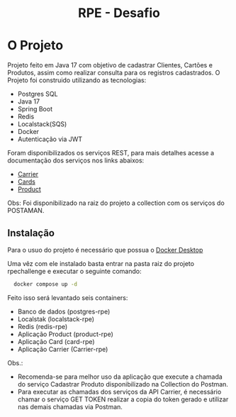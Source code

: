 <h1 align="center"> RPE - Desafio </h1>

# O Projeto

Projeto feito em Java 17 com objetivo de cadastrar Clientes, Cartões e Produtos, assim como realizar consulta para os registros cadastrados.
O Projeto foi construido utilizando as tecnologias:
- Postgres SQL
- Java 17
- Spring Boot
- Redis
- Localstack(SQS)
- Docker
- Autenticação via JWT

Foram disponibilizados os serviços REST, para mais detalhes acesse a documentação dos serviços nos links abaixos:
- [Carrier](http://localhost:8080/carrier-service/swagger-ui/index.html#/)
- [Cards](http://localhost:8082/card-service/swagger-ui/index.html#/)
- [Product](http://localhost:8081/product-service/swagger-ui/index.html#/)

Obs: Foi disponibilizado na raiz do projeto a collection com os serviços do POSTAMAN.

## Instalação

Para o usuo do projeto é necessário que possua o [Docker Desktop](https://www.docker.com/products/docker-desktop/)

Uma vêz com ele instalado basta entrar na pasta raiz do projeto rpechallenge e executar o seguinte comando: 

```bash
  docker compose up -d
```

Feito isso será levantado seis containers:
- Banco de dados (postgres-rpe)
- Localstak (localstack-rpe)
- Redis (redis-rpe)
- Aplicação Product (product-rpe)
- Aplicação Card (card-rpe)
- Aplicação Carrier (Carrier-rpe)

Obs.: 
- Recomenda-se para melhor uso da aplicação que execute a chamada do serviço Cadastrar Produto disponibilizado na Collection do Postman.
- Para executar as chamadas dos serviços da API Carrier, é necessário chamar o serviço GET TOKEN realizar a copia do token gerado e utilizar nas demais chamadas via Postman.




